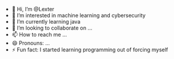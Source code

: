 - 👋 Hi, I’m @Lexter
- 👀 I’m interested in machine learning and cybersecurity
- 🌱 I’m currently learning java
- 💞️ I’m looking to collaborate on ...
- 📫 How to reach me ...
- 😄 Pronouns: ...
- ⚡ Fun fact: I started learning programming out of forcing myself
  

<!---
Lexter22/Lexter22 is a ✨ special ✨ repository because its `README.md` (this file) appears on your GitHub profile.
You can click the Preview link to take a look at your changes.
--->

